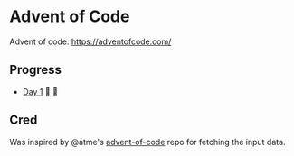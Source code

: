 # Advent of Code

Advent of code: https://adventofcode.com/

## Progress

- [Day 1](https://github.com/kotlinski/advent-of-code/tree/main/src/2021/day-01) 🌟 🌟

## Cred

Was inspired by @atme's [advent-of-code](https://github.com/atme/advent-of-code-2021) repo for fetching the input data.
